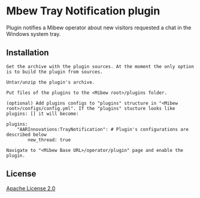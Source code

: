 # Mbew Tray Notification plugin

Plugin notifies a Mibew operator about new visitors requested a chat in the Windows system tray.

<h2>Installation</h2>

    Get the archive with the plugin sources. At the moment the only option is to build the plugin from sources.

    Untar/unzip the plugin's archive.

    Put files of the plugins to the <Mibew root>/plugins folder.

    (optional) Add plugins configs to "plugins" structure in "<Mibew root>/configs/config.yml". If the "plugins" stucture looks like plugins: [] it will become:

    plugins:
        "AARInnovations:TrayNotification": # Plugin's configurations are described below
            new_thread: true

    Navigate to "<Mibew Base URL>/operator/plugin" page and enable the plugin.

<h2>License</h2>
<a href="http://www.apache.org/licenses/LICENSE-2.0.html">Apache License 2.0</a>
